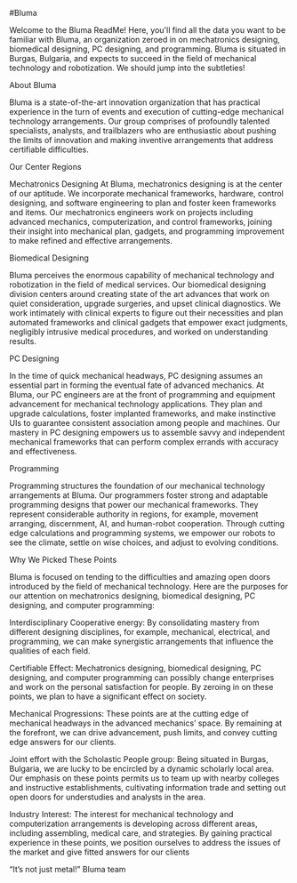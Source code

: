 #Bluma

Welcome to the Bluma ReadMe! Here, you'll find all the data you want to be familiar with Bluma, an organization zeroed in on mechatronics designing, biomedical designing, PC designing, and programming. Bluma is situated in Burgas, Bulgaria, and expects to succeed in the field of mechanical technology and robotization. We should jump into the subtleties!

About Bluma

Bluma is a state-of-the-art innovation organization that has practical experience in the turn of events and execution of cutting-edge mechanical technology arrangements. Our group comprises of profoundly talented specialists, analysts, and trailblazers who are enthusiastic about pushing the limits of innovation and making inventive arrangements that address certifiable difficulties.

Our Center Regions

Mechatronics Designing
At Bluma, mechatronics designing is at the center of our aptitude. We incorporate mechanical frameworks, hardware, control designing, and software engineering to plan and foster keen frameworks and items. Our mechatronics engineers work on projects including advanced mechanics, computerization, and control frameworks, joining their insight into mechanical plan, gadgets, and programming improvement to make refined and effective arrangements.

Biomedical Designing

Bluma perceives the enormous capability of mechanical technology and robotization in the field of medical services. Our biomedical designing division centers around creating state of the art advances that work on quiet consideration, upgrade surgeries, and upset clinical diagnostics. We work intimately with clinical experts to figure out their necessities and plan automated frameworks and clinical gadgets that empower exact judgments, negligibly intrusive medical procedures, and worked on understanding results.

PC Designing

In the time of quick mechanical headways, PC designing assumes an essential part in forming the eventual fate of advanced mechanics. At Bluma, our PC engineers are at the front of programming and equipment advancement for mechanical technology applications. They plan and upgrade calculations, foster implanted frameworks, and make instinctive UIs to guarantee consistent association among people and machines. Our mastery in PC designing empowers us to assemble savvy and independent mechanical frameworks that can perform complex errands with accuracy and effectiveness.

Programming

Programming structures the foundation of our mechanical technology arrangements at Bluma. Our programmers foster strong and adaptable programming designs that power our mechanical frameworks. They represent considerable authority in regions, for example, movement arranging, discernment, AI, and human-robot cooperation. Through cutting edge calculations and programming systems, we empower our robots to see the climate, settle on wise choices, and adjust to evolving conditions.

Why We Picked These Points

Bluma is focused on tending to the difficulties and amazing open doors introduced by the field of mechanical technology. Here are the purposes for our attention on mechatronics designing, biomedical designing, PC designing, and computer programming:

Interdisciplinary Cooperative energy: By consolidating mastery from different designing disciplines, for example, mechanical, electrical, and programming, we can make synergistic arrangements that influence the qualities of each field.

Certifiable Effect: Mechatronics designing, biomedical designing, PC designing, and computer programming can possibly change enterprises and work on the personal satisfaction for people. By zeroing in on these points, we plan to have a significant effect on society.

Mechanical Progressions: These points are at the cutting edge of mechanical headways in the advanced mechanics’ space. By remaining at the forefront, we can drive advancement, push limits, and convey cutting edge answers for our clients.

Joint effort with the Scholastic People group: Being situated in Burgas, Bulgaria, we are lucky to be encircled by a dynamic scholarly local area. Our emphasis on these points permits us to team up with nearby colleges and instructive establishments, cultivating information trade and setting out open doors for understudies and analysts in the area.

Industry Interest: The interest for mechanical technology and computerization arrangements is developing across different areas, including assembling, medical care, and strategies. By gaining practical experience in these points, we position ourselves to address the issues of the market and give fitted answers for our clients

“It’s not just metal!”
Bluma team
